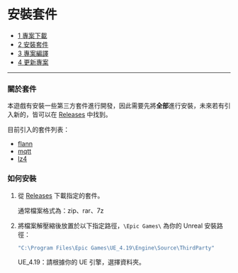# 安裝套件

<div class="breadcrumbs">
  <div class="inner">
    <ul class="cf">
      <li>
        <a href="/source/repo/clone.md">
          <span>1</span>
          <span>專案下載</span>
        </a>
      </li>
      <li>
        <a class="active" href="/source/repo/thirdparty.md">
          <span>2</span>
          <span>安裝套件</span>
        </a>
      </li>
      <li>
        <a href="/source/repo/compiled.md">
          <span>3</span>
          <span>專案編譯</span>
        </a>
      </li>
      <li>
        <a href="/source/repo/update.md">
          <span>4</span>
          <span>更新專案</span>
        </a>
      </li>
    </ul>
  </div>
</div>

<hr>

### 關於套件

本遊戲有安裝一些第三方套件進行開發，因此需要先將**全部**進行安裝，未來若有引入新的，皆可以在 [Releases](https://github.com/RemakeAONTeam/AON/releases) 中找到。

目前引入的套件列表：

- [flann](https://github.com/RemakeAONTeam/AON/releases/tag/flann)
- [mqtt](https://github.com/RemakeAONTeam/AON/releases/tag/mqtt)
- [lz4](https://github.com/RemakeAONTeam/AON/releases/tag/lz4)

### 如何安裝

1. 從 [Releases](https://github.com/RemakeAONTeam/AON/releases) 下載指定的套件。
    <div class="note note-teal">通常檔案格式為：zip、rar、7z</div>

2. 將檔案解壓縮後放置於以下指定路徑，`\Epic Games\` 為你的 Unreal 安裝路徑：
    ```bash
    "C:\Program Files\Epic Games\UE_4.19\Engine\Source\ThirdParty"
    ```
    <div class="note note-teal">UE_4.19：請根據你的 UE 引擎，選擇資料夾。</div>